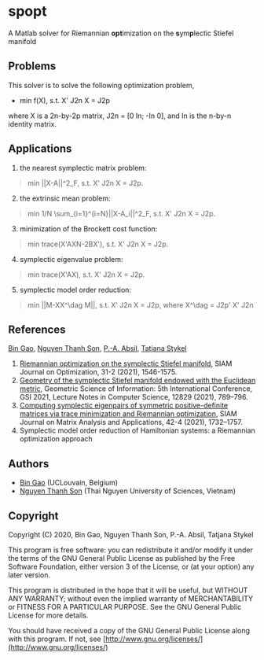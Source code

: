 # spopt
A Matlab solver for Riemannian **opt**imization on the **s**ym**p**lectic Stiefel manifold

## Problems
This solver is to solve the following optimization problem,

+ min f(X), s.t.   X' J2n X = J2p
  
where X is a 2n-by-2p matrix, J2n = [0 In; -In 0], and In is the n-by-n identity matrix.
## Applications
1. the nearest symplectic matrix problem:

> min ||X-A||^2_F, s.t.  X' J2n X = J2p.

2. the extrinsic mean problem:
  
> min 1/N \sum_{i=1}^{i=N}||X-A_i||^2_F, s.t.  X' J2n X = J2p.
  
3. minimization of the Brockett cost function:

> min trace(X'AXN-2BX'), s.t.  X' J2n X = J2p.
  
4. symplectic eigenvalue problem:

> min trace(X'AX), s.t.  X' J2n X = J2p.
  
5. symplectic model order reduction:

> min ||M-XX^\dag M||, s.t.  X' J2n X = J2p, where X^\dag = J2p' X' J2n

## References
[Bin Gao](https://www.gaobin.cc/), [Nguyen Thanh Son](https://sites.google.com/view/ntson), [P.-A. Absil](https://sites.uclouvain.be/absil/), [Tatjana Stykel](https://www.uni-augsburg.de/en/fakultaet/mntf/math/prof/numa/team/tatjana-stykel/)
1. [Riemannian optimization on the symplectic Stiefel manifold](https://doi.org/10.1137/20M1348522), SIAM Journal on Optimization, 31-2 (2021), 1546-1575.
2. [Geometry of the symplectic Stiefel manifold endowed with the Euclidean metric](https://doi.org/10.1007/978-3-030-80209-7_85), Geometric Science of Information: 5th International Conference, GSI 2021, Lecture Notes in Computer Science, 12829 (2021), 789–796.
3. [Computing symplectic eigenpairs of symmetric positive-definite matrices via trace minimization and Riemannian optimization](https://doi.org/10.1137/21M1390621),  SIAM Journal on Matrix Analysis and Applications, 42-4 (2021), 1732–1757.
4. Symplectic model order reduction of Hamiltonian systems: a Riemannian optimization approach

## Authors
+ [Bin Gao](https://www.gaobin.cc/) (UCLouvain, Belgium)
+ [Nguyen Thanh Son](https://sites.google.com/view/ntson) (Thai Nguyen University of Sciences, Vietnam)

## Copyright
Copyright (C) 2020, Bin Gao, Nguyen Thanh Son, P.-A. Absil, Tatjana Stykel

This program is free software: you can redistribute it and/or modify it under the terms of the GNU General Public License as published by the Free Software Foundation, either version 3 of the License, or (at your option) any later version.

This program is distributed in the hope that it will be useful, but WITHOUT ANY WARRANTY; without even the implied warranty of MERCHANTABILITY or FITNESS FOR A PARTICULAR PURPOSE. See the GNU General Public License for more details.

You should have received a copy of the GNU General Public License along with this program. If not, see [http://www.gnu.org/licenses/](http://www.gnu.org/licenses/)
